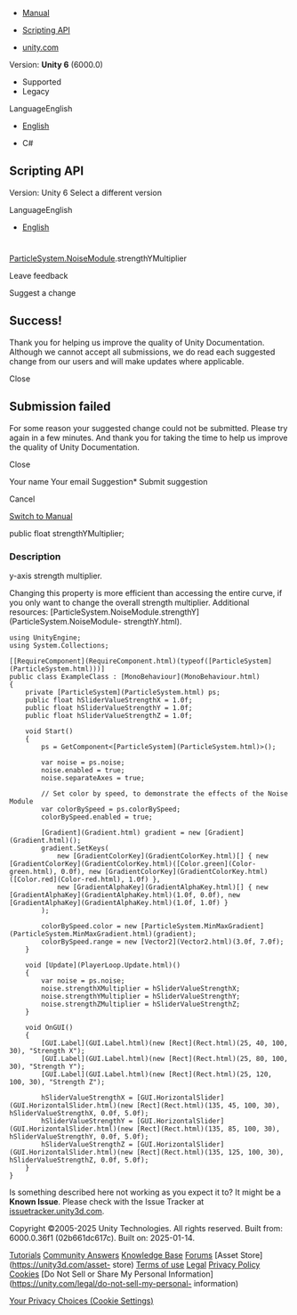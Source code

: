 [ ]()

  * [Manual](../Manual/index.html)
  * [Scripting API](../ScriptReference/index.html)

  * [unity.com](https://unity.com/)

Version: **Unity 6** (6000.0)

  * Supported
  * Legacy

LanguageEnglish

  * [English]()

  * C#

[ ](https://docs.unity3d.com)

## Scripting API

Version: Unity 6 Select a different version

LanguageEnglish

  * [English]()

#
[ParticleSystem.NoiseModule](ParticleSystem.NoiseModule.html).strengthYMultiplier

Leave feedback

Suggest a change

## Success!

Thank you for helping us improve the quality of Unity Documentation. Although
we cannot accept all submissions, we do read each suggested change from our
users and will make updates where applicable.

Close

## Submission failed

For some reason your suggested change could not be submitted. Please <a>try
again</a> in a few minutes. And thank you for taking the time to help us
improve the quality of Unity Documentation.

Close

Your name Your email Suggestion* Submit suggestion

Cancel

[Switch to Manual](../Manual/class-ParticleSystem.html "Go to ParticleSystem
Component in the Manual")

public float strengthYMultiplier;

### Description

y-axis strength multiplier.

Changing this property is more efficient than accessing the entire curve, if
you only want to change the overall strength multiplier. Additional resources:
[ParticleSystem.NoiseModule.strengthY](ParticleSystem.NoiseModule-
strengthY.html).

    
    
    using UnityEngine;
    using System.Collections;  
      
    [[RequireComponent](RequireComponent.html)(typeof([ParticleSystem](ParticleSystem.html)))]
    public class ExampleClass : [MonoBehaviour](MonoBehaviour.html)
    {
        private [ParticleSystem](ParticleSystem.html) ps;
        public float hSliderValueStrengthX = 1.0f;
        public float hSliderValueStrengthY = 1.0f;
        public float hSliderValueStrengthZ = 1.0f;  
      
        void Start()
        {
            ps = GetComponent<[ParticleSystem](ParticleSystem.html)>();  
      
            var noise = ps.noise;
            noise.enabled = true;
            noise.separateAxes = true;  
      
            // Set color by speed, to demonstrate the effects of the Noise Module
            var colorBySpeed = ps.colorBySpeed;
            colorBySpeed.enabled = true;  
      
            [Gradient](Gradient.html) gradient = new [Gradient](Gradient.html)();
            gradient.SetKeys(
                new [GradientColorKey](GradientColorKey.html)[] { new [GradientColorKey](GradientColorKey.html)([Color.green](Color-green.html), 0.0f), new [GradientColorKey](GradientColorKey.html)([Color.red](Color-red.html), 1.0f) },
                new [GradientAlphaKey](GradientAlphaKey.html)[] { new [GradientAlphaKey](GradientAlphaKey.html)(1.0f, 0.0f), new [GradientAlphaKey](GradientAlphaKey.html)(1.0f, 1.0f) }
            );  
      
            colorBySpeed.color = new [ParticleSystem.MinMaxGradient](ParticleSystem.MinMaxGradient.html)(gradient);
            colorBySpeed.range = new [Vector2](Vector2.html)(3.0f, 7.0f);
        }  
      
        void [Update](PlayerLoop.Update.html)()
        {
            var noise = ps.noise;
            noise.strengthXMultiplier = hSliderValueStrengthX;
            noise.strengthYMultiplier = hSliderValueStrengthY;
            noise.strengthZMultiplier = hSliderValueStrengthZ;
        }  
      
        void OnGUI()
        {
            [GUI.Label](GUI.Label.html)(new [Rect](Rect.html)(25, 40, 100, 30), "Strength X");
            [GUI.Label](GUI.Label.html)(new [Rect](Rect.html)(25, 80, 100, 30), "Strength Y");
            [GUI.Label](GUI.Label.html)(new [Rect](Rect.html)(25, 120, 100, 30), "Strength Z");  
      
            hSliderValueStrengthX = [GUI.HorizontalSlider](GUI.HorizontalSlider.html)(new [Rect](Rect.html)(135, 45, 100, 30), hSliderValueStrengthX, 0.0f, 5.0f);
            hSliderValueStrengthY = [GUI.HorizontalSlider](GUI.HorizontalSlider.html)(new [Rect](Rect.html)(135, 85, 100, 30), hSliderValueStrengthY, 0.0f, 5.0f);
            hSliderValueStrengthZ = [GUI.HorizontalSlider](GUI.HorizontalSlider.html)(new [Rect](Rect.html)(135, 125, 100, 30), hSliderValueStrengthZ, 0.0f, 5.0f);
        }
    }
    

Is something described here not working as you expect it to? It might be a
**Known Issue**. Please check with the Issue Tracker at
[issuetracker.unity3d.com](https://issuetracker.unity3d.com).

Copyright ©2005-2025 Unity Technologies. All rights reserved. Built from:
6000.0.36f1 (02b661dc617c). Built on: 2025-01-14.

[Tutorials](https://unity3d.com/learn) [Community
Answers](https://answers.unity3d.com) [Knowledge
Base](https://support.unity3d.com/hc/en-us)
[Forums](https://forum.unity3d.com) [Asset Store](https://unity3d.com/asset-
store) [Terms of use](https://docs.unity3d.com/Manual/TermsOfUse.html)
[Legal](https://unity.com/legal) [Privacy
Policy](https://unity.com/legal/privacy-policy)
[Cookies](https://unity.com/legal/cookie-policy) [Do Not Sell or Share My
Personal Information](https://unity.com/legal/do-not-sell-my-personal-
information)

[Your Privacy Choices (Cookie Settings)](javascript:void\(0\);)


